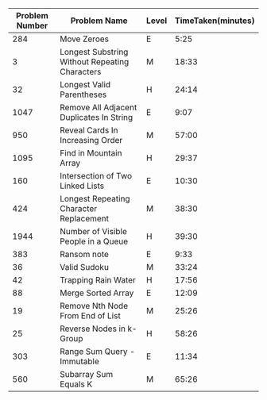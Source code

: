 | Problem Number | Problem Name                                   | Level | TimeTaken(minutes) |
|----------------|------------------------------------------------|-------|--------------------|
| 284            | Move Zeroes                                    | E     | 5:25               |
| 3              | Longest Substring Without Repeating Characters | M     | 18:33              |
| 32             | Longest Valid Parentheses                      | H     | 24:14              |
| 1047           | Remove All Adjacent Duplicates In String       | E     | 9:07               |
| 950            | Reveal Cards In Increasing Order               | M     | 57:00              |
| 1095           | Find in Mountain Array                         | H     | 29:37              |
| 160            | Intersection of Two Linked Lists               | E     | 10:30              |
| 424            | Longest Repeating Character Replacement        | M     | 38:30              |
| 1944           | Number of Visible People in a Queue            | H     | 39:30              |
| 383            | Ransom note                                    | E     | 9:33               |
| 36             | Valid Sudoku                                   | M     | 33:24              |
| 42             | Trapping Rain Water                            | H     | 17:56              |
| 88             | Merge Sorted Array                             | E     | 12:09              |
| 19             | Remove Nth Node From End of List               | M     | 25:26              |
| 25             | Reverse Nodes in k-Group                       | H     | 58:26              |
| 303            | Range Sum Query - Immutable                    | E     | 11:34              |
| 560            | Subarray Sum Equals K                          | M     | 65:26              |
